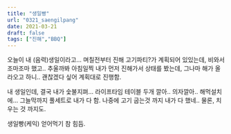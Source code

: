 ```yaml
---
title: "생일빵"
url: "0321_saengilpang"
date: 2021-03-21
draft: false
tags: ["진해","BBQ"]
---
```

오늘이 내 (음력)생일이라고... 며칠전부터 진해 고기파티?가 계획되어 있있는데, 비와서 조마조마 했고.. 추울까봐 아침일찍 내가 먼저 진해가서 상태를 봤는데, 그나마 해가 올라오고 하니.. 괜찮겠다 싶어 계획대로 진행함.

내 생일인데, 결국 내가 숯불지펴... 라이프타임 테이블 두개 깔아.. 의자깔아.. 해먹설치에... 그늘막까지 풀세트로 내가 다 함. 나중에 고기 굽는것 까지 내가 다 했네.. 물론, 치우는 것 까지도.

생일빵(케익) 얻어먹기 참 힘듬.

